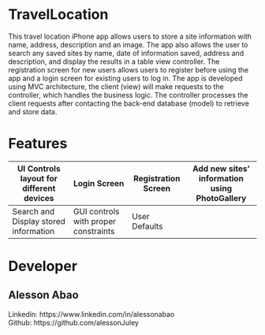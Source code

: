 # TravelLocation

This travel location iPhone app allows users to store a site information with name, address, description and an image. The app also allows the user to search any saved sites by name, date of information saved, address and description, and display the results in a table view controller. The registration screen for new users allows users to register before using the app and a login screen for existing users to log in. The app is developed using MVC architecture, the client (view) will make requests to the controller, which handles the business logic. The controller processes the client requests after contacting the back-end database (model) to retrieve and store data.


<h1>Features</h1>
<table>
  <thead>
    <tr>
      <th>UI Controls layout for different devices</th>
      <th>Login Screen</th>
      <th>Registration Screen</th>
      <th>Add new sites’ information using PhotoGallery</th>
    </tr>
  </thead>
  <tbody>
    <tr>
      <td>Search and Display stored information</td>
      <td>GUI controls with proper constraints</td>
      <td>User Defaults</td>
      <td></td>
    </tr>
  </tbody>
</table>

<h1>Developer</h1>
<h2>Alesson Abao</h2>
Linkedin: https://www.linkedin.com/in/alessonabao <br>
Github: https://github.com/alessonJuley <br>
